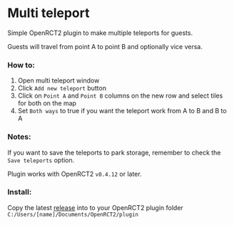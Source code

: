 # Multi teleport

Simple OpenRCT2 plugin to make multiple teleports for guests.

Guests will travel from point A to point B and optionally vice versa.

### How to:

1) Open multi teleport window
2) Click `Add new teleport` button
3) Click on `Point A` and `Point B` columns on the new row and select tiles for both on the map
5) Set `Both ways` to true if you want the teleport work from A to B and B to A

### Notes:

If you want to save the teleports to park storage, remember to check the `Save teleports` option.

Plugin works with OpenRCT2 `v0.4.12` or later.

### Install:

Copy the latest [release](https://github.com/jpknen/openrct2-multi-teleport/releases/) into to your OpenRCT2 plugin folder `C:/Users/[name]/Documents/OpenRCT2/plugin`